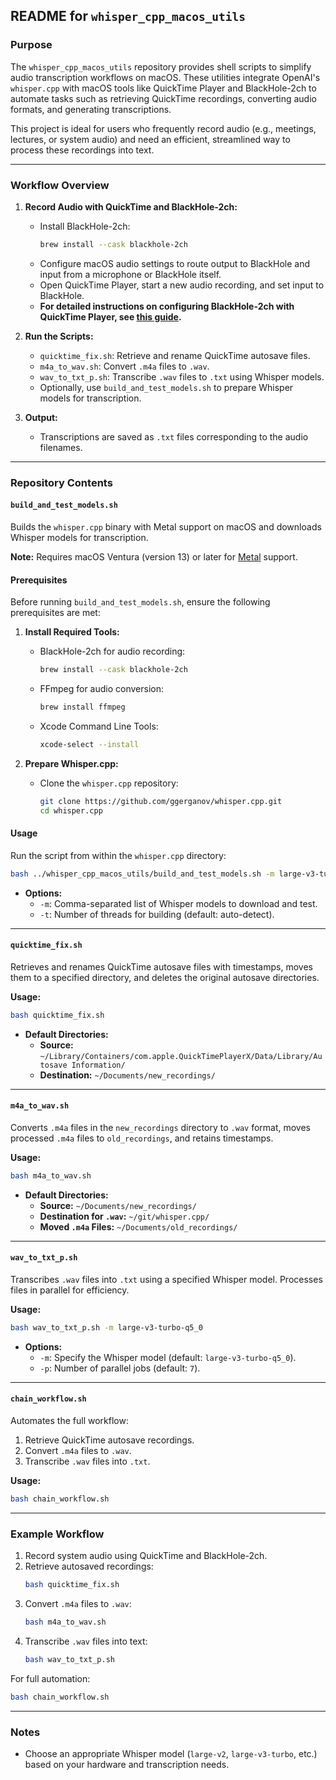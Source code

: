 ## README for `whisper_cpp_macos_utils`

### Purpose

The `whisper_cpp_macos_utils` repository provides shell scripts to simplify audio transcription workflows on macOS. These utilities integrate OpenAI's `whisper.cpp` with macOS tools like QuickTime Player and BlackHole-2ch to automate tasks such as retrieving QuickTime recordings, converting audio formats, and generating transcriptions.

This project is ideal for users who frequently record audio (e.g., meetings, lectures, or system audio) and need an efficient, streamlined way to process these recordings into text.

---

### Workflow Overview

1. **Record Audio with QuickTime and BlackHole-2ch:**
   - Install BlackHole-2ch:
     ```bash
     brew install --cask blackhole-2ch
     ```
   - Configure macOS audio settings to route output to BlackHole and input from a microphone or BlackHole itself.
   - Open QuickTime Player, start a new audio recording, and set input to BlackHole.
   - **For detailed instructions on configuring BlackHole-2ch with QuickTime Player, see [this guide](ADD_LINK_HERE).**

2. **Run the Scripts:**
   - `quicktime_fix.sh`: Retrieve and rename QuickTime autosave files.
   - `m4a_to_wav.sh`: Convert `.m4a` files to `.wav`.
   - `wav_to_txt_p.sh`: Transcribe `.wav` files to `.txt` using Whisper models.
   - Optionally, use `build_and_test_models.sh` to prepare Whisper models for transcription.

3. **Output:**
   - Transcriptions are saved as `.txt` files corresponding to the audio filenames.

---

### Repository Contents

#### **`build_and_test_models.sh`**
Builds the `whisper.cpp` binary with Metal support on macOS and downloads Whisper models for transcription.

**Note:** Requires macOS Ventura (version 13) or later for [Metal](https://developer.apple.com/metal/) support.

#### Prerequisites
Before running `build_and_test_models.sh`, ensure the following prerequisites are met:

1. **Install Required Tools:**
   - BlackHole-2ch for audio recording:
     ```bash
     brew install --cask blackhole-2ch
     ```
   - FFmpeg for audio conversion:
     ```bash
     brew install ffmpeg
     ```
   - Xcode Command Line Tools:
     ```bash
     xcode-select --install
     ```

2. **Prepare Whisper.cpp:**
   - Clone the `whisper.cpp` repository:
     ```bash
     git clone https://github.com/ggerganov/whisper.cpp.git
     cd whisper.cpp
     ```

#### Usage
Run the script from within the `whisper.cpp` directory:
```bash
bash ../whisper_cpp_macos_utils/build_and_test_models.sh -m large-v3-turbo-q5_0
```

- **Options:**
  - `-m`: Comma-separated list of Whisper models to download and test.
  - `-t`: Number of threads for building (default: auto-detect).

---

#### **`quicktime_fix.sh`**
Retrieves and renames QuickTime autosave files with timestamps, moves them to a specified directory, and deletes the original autosave directories.

**Usage:**
```bash
bash quicktime_fix.sh
```

- **Default Directories:**
  - **Source:** `~/Library/Containers/com.apple.QuickTimePlayerX/Data/Library/Autosave Information/`
  - **Destination:** `~/Documents/new_recordings/`

---

#### **`m4a_to_wav.sh`**
Converts `.m4a` files in the `new_recordings` directory to `.wav` format, moves processed `.m4a` files to `old_recordings`, and retains timestamps.

**Usage:**
```bash
bash m4a_to_wav.sh
```

- **Default Directories:**
  - **Source:** `~/Documents/new_recordings/`
  - **Destination for `.wav`:** `~/git/whisper.cpp/`
  - **Moved `.m4a` Files:** `~/Documents/old_recordings/`

---

#### **`wav_to_txt_p.sh`**
Transcribes `.wav` files into `.txt` using a specified Whisper model. Processes files in parallel for efficiency.

**Usage:**
```bash
bash wav_to_txt_p.sh -m large-v3-turbo-q5_0
```

- **Options:**
  - `-m`: Specify the Whisper model (default: `large-v3-turbo-q5_0`).
  - `-p`: Number of parallel jobs (default: `7`).

---

#### **`chain_workflow.sh`**
Automates the full workflow:
1. Retrieve QuickTime autosave recordings.
2. Convert `.m4a` files to `.wav`.
3. Transcribe `.wav` files into `.txt`.

**Usage:**
```bash
bash chain_workflow.sh
```

---

### Example Workflow

1. Record system audio using QuickTime and BlackHole-2ch.
2. Retrieve autosaved recordings:
   ```bash
   bash quicktime_fix.sh
   ```
3. Convert `.m4a` files to `.wav`:
   ```bash
   bash m4a_to_wav.sh
   ```
4. Transcribe `.wav` files into text:
   ```bash
   bash wav_to_txt_p.sh
   ```

For full automation:
```bash
bash chain_workflow.sh
```

---

### Notes

- Choose an appropriate Whisper model (`large-v2`, `large-v3-turbo`, etc.) based on your hardware and transcription needs.
